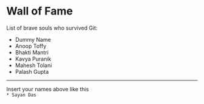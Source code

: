 # Wall of Fame

List of brave souls who survived Git:
* Dummy Name
* Anoop Toffy
* Bhakti Mantri
* Kavya Puranik
* Mahesh Tolani
* Palash Gupta

---
Insert your names above like this\
`* Sayan Das`
